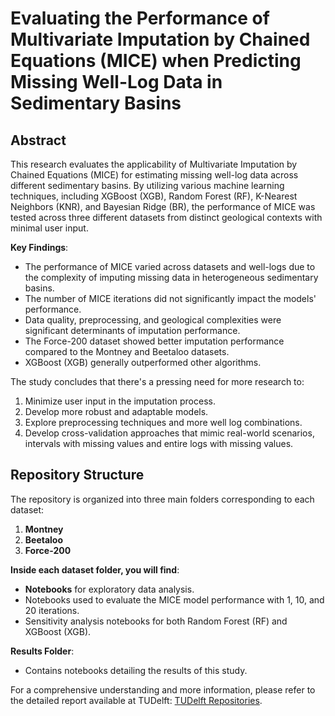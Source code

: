 # Evaluating the Performance of Multivariate Imputation by Chained Equations (MICE) when Predicting Missing Well-Log Data in Sedimentary Basins

## Abstract
This research evaluates the applicability of Multivariate Imputation by Chained Equations (MICE) for 
estimating missing well-log data across different sedimentary basins. By utilizing various machine learning 
techniques, including XGBoost (XGB), Random Forest (RF), K-Nearest Neighbors (KNR), and Bayesian Ridge (BR),
the performance of MICE was tested across three different datasets from distinct geological contexts with
minimal user input. 

**Key Findings**:
- The performance of MICE varied across datasets and well-logs due to the complexity of imputing missing data in heterogeneous sedimentary basins.
- The number of MICE iterations did not significantly impact the models' performance.
- Data quality, preprocessing, and geological complexities were significant determinants of imputation performance.
- The Force-200 dataset showed better imputation performance compared to the Montney and Beetaloo datasets.
- XGBoost (XGB) generally outperformed other algorithms.

The study concludes that there's a pressing need for more research to:
1. Minimize user input in the imputation process.
2. Develop more robust and adaptable models.
3. Explore preprocessing techniques and more well log combinations.
4. Develop cross-validation approaches that mimic real-world scenarios, intervals with missing values and entire logs with missing values.

## Repository Structure
The repository is organized into three main folders corresponding to each dataset: 
1. **Montney**
2. **Beetaloo**
3. **Force-200**

**Inside each dataset folder, you will find**:
- **Notebooks** for exploratory data analysis.
- Notebooks used to evaluate the MICE model performance with 1, 10, and 20 iterations.
- Sensitivity analysis notebooks for both Random Forest (RF) and XGBoost (XGB).

**Results Folder**:
- Contains notebooks detailing the results of this study.

For a comprehensive understanding and more information, please refer to the detailed report available at TUDelft: [TUDelft Repositories](https://repository.tudelft.nl/).
